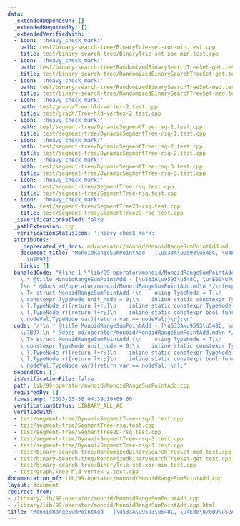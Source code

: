 ```yaml
---
data:
  _extendedDependsOn: []
  _extendedRequiredBy: []
  _extendedVerifiedWith:
  - icon: ':heavy_check_mark:'
    path: test/binary-search-tree/BinaryTrie-set-xor-min.test.cpp
    title: test/binary-search-tree/BinaryTrie-set-xor-min.test.cpp
  - icon: ':heavy_check_mark:'
    path: test/binary-search-tree/RandomizedBinarySearchTreeSet-get.test.cpp
    title: test/binary-search-tree/RandomizedBinarySearchTreeSet-get.test.cpp
  - icon: ':heavy_check_mark:'
    path: test/binary-search-tree/RandomizedBinarySearchTreeSet-med.test.cpp
    title: test/binary-search-tree/RandomizedBinarySearchTreeSet-med.test.cpp
  - icon: ':heavy_check_mark:'
    path: test/graph/Tree-hld-vertex-2.test.cpp
    title: test/graph/Tree-hld-vertex-2.test.cpp
  - icon: ':heavy_check_mark:'
    path: test/segment-tree/DynamicSegmentTree-rsq-1.test.cpp
    title: test/segment-tree/DynamicSegmentTree-rsq-1.test.cpp
  - icon: ':heavy_check_mark:'
    path: test/segment-tree/DynamicSegmentTree-rsq-2.test.cpp
    title: test/segment-tree/DynamicSegmentTree-rsq-2.test.cpp
  - icon: ':heavy_check_mark:'
    path: test/segment-tree/DynamicSegmentTree-rsq-3.test.cpp
    title: test/segment-tree/DynamicSegmentTree-rsq-3.test.cpp
  - icon: ':heavy_check_mark:'
    path: test/segment-tree/SegmentTree-rsq.test.cpp
    title: test/segment-tree/SegmentTree-rsq.test.cpp
  - icon: ':heavy_check_mark:'
    path: test/segment-tree/SegmentTree2D-rsq.test.cpp
    title: test/segment-tree/SegmentTree2D-rsq.test.cpp
  _isVerificationFailed: false
  _pathExtension: cpp
  _verificationStatusIcon: ':heavy_check_mark:'
  attributes:
    _deprecated_at_docs: md/operator/monoid/MonoidRangeSumPointAdd.md
    document_title: "MonoidRangeSumPointAdd - [\u533A\u9593\u548C, \u4E00\u70B9\u52A0\
      \u7B97]"
    links: []
  bundledCode: "#line 1 \"lib/99-operator/monoid/MonoidRangeSumPointAdd.cpp\"\n/*\n\
    \ * @title MonoidRangeSumPointAdd - [\u533A\u9593\u548C, \u4E00\u70B9\u52A0\u7B97\
    ]\n * @docs md/operator/monoid/MonoidRangeSumPointAdd.md\n */\ntemplate<class\
    \ T> struct MonoidRangeSumPointAdd {\n    using TypeNode = T;\n    inline static\
    \ constexpr TypeNode unit_node = 0;\n    inline static constexpr TypeNode func_fold(TypeNode\
    \ l,TypeNode r){return l+r;}\n    inline static constexpr TypeNode func_operate(TypeNode\
    \ l,TypeNode r){return l+r;}\n    inline static constexpr bool func_check(TypeNode\
    \ nodeVal,TypeNode var){return var == nodeVal;}\n};\n"
  code: "/*\n * @title MonoidRangeSumPointAdd - [\u533A\u9593\u548C, \u4E00\u70B9\u52A0\
    \u7B97]\n * @docs md/operator/monoid/MonoidRangeSumPointAdd.md\n */\ntemplate<class\
    \ T> struct MonoidRangeSumPointAdd {\n    using TypeNode = T;\n    inline static\
    \ constexpr TypeNode unit_node = 0;\n    inline static constexpr TypeNode func_fold(TypeNode\
    \ l,TypeNode r){return l+r;}\n    inline static constexpr TypeNode func_operate(TypeNode\
    \ l,TypeNode r){return l+r;}\n    inline static constexpr bool func_check(TypeNode\
    \ nodeVal,TypeNode var){return var == nodeVal;}\n};"
  dependsOn: []
  isVerificationFile: false
  path: lib/99-operator/monoid/MonoidRangeSumPointAdd.cpp
  requiredBy: []
  timestamp: '2023-05-30 04:39:19+09:00'
  verificationStatus: LIBRARY_ALL_AC
  verifiedWith:
  - test/segment-tree/DynamicSegmentTree-rsq-2.test.cpp
  - test/segment-tree/SegmentTree-rsq.test.cpp
  - test/segment-tree/SegmentTree2D-rsq.test.cpp
  - test/segment-tree/DynamicSegmentTree-rsq-3.test.cpp
  - test/segment-tree/DynamicSegmentTree-rsq-1.test.cpp
  - test/binary-search-tree/RandomizedBinarySearchTreeSet-med.test.cpp
  - test/binary-search-tree/RandomizedBinarySearchTreeSet-get.test.cpp
  - test/binary-search-tree/BinaryTrie-set-xor-min.test.cpp
  - test/graph/Tree-hld-vertex-2.test.cpp
documentation_of: lib/99-operator/monoid/MonoidRangeSumPointAdd.cpp
layout: document
redirect_from:
- /library/lib/99-operator/monoid/MonoidRangeSumPointAdd.cpp
- /library/lib/99-operator/monoid/MonoidRangeSumPointAdd.cpp.html
title: "MonoidRangeSumPointAdd - [\u533A\u9593\u548C, \u4E00\u70B9\u52A0\u7B97]"
---
```

